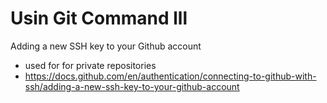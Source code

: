 # Usin Git Command lll
Adding  a new SSH key to your Github account
  - used for for private repositories 
  - https://docs.github.com/en/authentication/connecting-to-github-with-ssh/adding-a-new-ssh-key-to-your-github-account 


